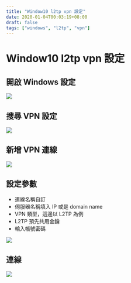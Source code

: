 ```yaml
---
title: "Window10 l2tp vpn 設定"
date: 2020-01-04T00:03:19+08:00
draft: false
tags: ["windows", "l2tp", "vpn"]
---
```


# Window10 l2tp vpn 設定

## 開啟 Windows 設定
![](https://fblog.ooopiz.com/images/2020/01/a001.png)

## 搜尋 VPN 設定
![](https://fblog.ooopiz.com/images/2020/01/a002.png)

## 新增 VPN 連線
![](https://fblog.ooopiz.com/images/2020/01/a003.png)

## 設定參數
- 連線名稱自訂
- 伺服器名稱填入 IP 或是 domain name
- VPN 類型，這邊以 L2TP 為例
- L2TP 預先共用金鑰
- 輸入帳號密碼

![](https://fblog.ooopiz.com/images/2020/01/a004.png)

## 連線
![](https://fblog.ooopiz.com/images/2020/01/a005.png)
